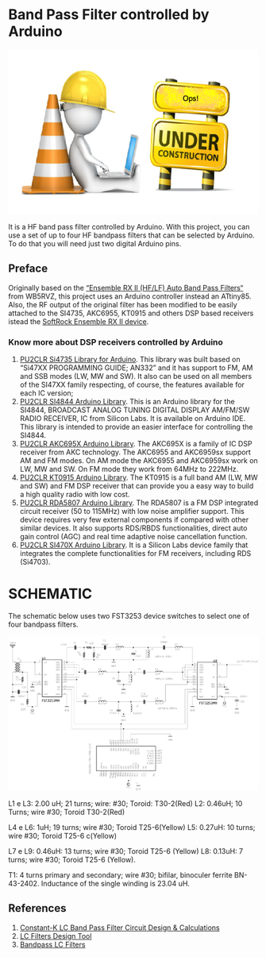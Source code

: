 # Band Pass Filter controlled by Arduino


![Under construction](https://github.com/pu2clr/auto_bpf_arduino/blob/master/images/under_construction.png)

It is a HF band pass filter controlled by Arduino. 
With this project, you can use a set of up to four HF bandpass filters that can be selected by Arduino. 
To do that you will need just two digital Arduino pins. 


## Preface

Originally based on the [“Ensemble RX II (HF/LF) Auto Band Pass Filters“](http://www.wb5rvz.org/ensemble_rx_ii/index) from WB5RVZ, this project uses an Arduino controller instead an ATtiny85. Also, the RF output of the original filter has been modified to be easily attached to the SI4735, AKC6955, KT0915 and others DSP based receivers istead the [SoftRock Ensemble RX II device](http://www.wb5rvz.org/ensemble_rx_ii/index?projectId=16).


### Know more about DSP receivers controlled by Arduino 

1. [PU2CLR Si4735 Library for Arduino](https://pu2clr.github.io/SI4735/). This library was built based on “Si47XX PROGRAMMING GUIDE; AN332” and it has support to FM, AM and SSB modes (LW, MW and SW). It also can be used on all members of the SI47XX family respecting, of course, the features available for each IC version;
2. [PU2CLR SI4844 Arduino Library](https://github.com/pu2clr/SI4844). This is an Arduino library for the SI4844, BROADCAST ANALOG TUNING DIGITAL DISPLAY AM/FM/SW RADIO RECEIVER,  IC from Silicon Labs.  It is available on Arduino IDE. This library is intended to provide an easier interface for controlling the SI4844.
3. [PU2CLR AKC695X Arduino Library](https://pu2clr.github.io/AKC695X/). The AKC695X is a family of IC DSP receiver from AKC technology. The AKC6955 and AKC6959sx support AM and FM modes. On AM mode the AKC6955 and AKC6959sx work on LW, MW and SW. On FM mode they work from 64MHz to 222MHz.
4. [PU2CLR KT0915 Arduino Library](https://pu2clr.github.io/KT0915/). The KT0915 is a full band AM (LW, MW and SW) and FM DSP receiver that can provide you a easy way to build a high quality radio with low cost.
5. [PU2CLR RDA5807 Arduino Library](https://pu2clr.github.io/RDA5807/). The RDA5807 is a FM DSP integrated circuit receiver (50 to 115MHz) with low noise amplifier support. This device requires very few external components if compared with other similar devices. It also supports RDS/RBDS functionalities, direct auto gain control (AGC) and real time adaptive noise cancellation function.
6. [PU2CLR SI470X Arduino Library](https://pu2clr.github.io/SI470X/). It is a Silicon Labs device family that integrates the complete functionalities for FM receivers, including RDS (Si4703).


# SCHEMATIC

The schematic below uses two FST3253 device switches to select one of four bandpass filters. 

![Bandpass filter schematic](https://github.com/pu2clr/auto_bpf_arduino/blob/master/images/schematic_01.png)


L1 e L3: 2.00 uH; 21 turns; wire: #30; Toroid: T30-2(Red)
L2: 0.46uH; 10 Turns; wire #30; Toroid T30-2(Red)

L4 e L6: 1uH; 19 turns; wire #30; Toroid T25-6(Yellow)
L5: 0.27uH: 10 turns; wire #30; Toroid T25-6 c(Yellow)

L7 e L9: 0.46uH: 13 turns; wire #30; Toroid T25-6 (Yellow)
L8: 0.13uH: 7 turns; wire #30;  Toroid T25-6 (Yellow).

T1: 4 turns primary and secondary; wire #30; bifilar, binoculer ferrite BN-43-2402. Inductance of the single winding is 23.04 uH.



## References

1. [Constant-K LC Band Pass Filter Circuit Design & Calculations](https://www.electronics-notes.com/articles/radio/rf-filters/constant-k-simple-bandpass-lc-rf-filter-design-calculations.php)
2. [LC Filters Design Tool](https://rf-tools.com/lc-filter/)
3. [Bandpass LC Filters](https://youtu.be/mv_T6eBp3Lk)
